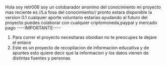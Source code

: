 Hola soy retr006 soy un colobarador anonimo del conocimiento mi proyecto
mas reciente es //La fosa del conocimiento//
pronto estara disponible la version 0.1
cualquier aporte voluntario estarias ayudando al futuro del proyecto 
puedes colaborar con cualquier criptomoneda,paypal y mercado pago 
----IMPORTANTE----
1) Para correr el proyecto necesitaras obsidian no te preocupes te dejare el enlace
2) Este es un proyecto de recopilacion de informacion educativa y de apuntes esto quiere decir que la informacion y los datos vienen de distintas fuentes y personas
